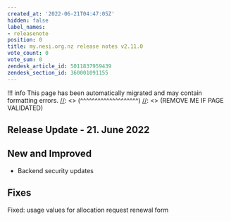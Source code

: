 ```yaml
---
created_at: '2022-06-21T04:47:05Z'
hidden: false
label_names:
- releasenote
position: 0
title: my.nesi.org.nz release notes v2.11.0
vote_count: 0
vote_sum: 0
zendesk_article_id: 5011837959439
zendesk_section_id: 360001091155
---
```



[//]: <> (REMOVE ME IF PAGE VALIDATED)
[//]: <> (vvvvvvvvvvvvvvvvvvvv)
!!! info
    This page has been automatically migrated and may contain formatting errors.
[//]: <> (^^^^^^^^^^^^^^^^^^^^)
[//]: <> (REMOVE ME IF PAGE VALIDATED)
<h2 id="ReleaseNotes-ReleaseUpdate-11.July2019">Release Update - 21. June 2022</h2>
<h2 id="ReleaseNotes-NewandImproved">New and Improved</h2>
<ul>
<li>
<p>Backend security updates</p>
</li>
</ul>
<h2 id="ReleaseNotes-Fixes"><span>Fixes</span></h2>
<p><span>Fixed: usage values for allocation request renewal form</span></p>
